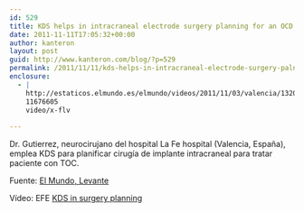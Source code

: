 ```yaml
---
id: 529
title: KDS helps in intracraneal electrode surgery planning for an OCD patient
date: 2011-11-11T17:05:32+00:00
author: kanteron
layout: post
guid: http://www.kanteron.com/blog/?p=529
permalink: /2011/11/11/kds-helps-in-intracraneal-electrode-surgery-palnning-for-an-ocd-patient/
enclosure:
  - |
    http://estaticos.elmundo.es/elmundo/videos/2011/11/03/valencia/1320327655_extras_video.flv
    11676605
    video/x-flv
    
---
```

Dr. Gutierrez, neurocirujano del hospital La Fe hospital (Valencia, España), emplea KDS para planificar cirugía de implante intracraneal para tratar paciente con TOC.

Fuente: <a title="http://www.elmundo.es/elmundo/2011/11/03/valencia/1320327655.html" href="http://www.elmundo.es/elmundo/2011/11/03/valencia/1320327655.html" target="_blank">El Mundo</a><a title="http://www.elmundo.es/elmundo/2011/11/03/valencia/1320327655.html" href="http://www.elmundo.es/elmundo/2011/11/03/valencia/1320327655.html" target="_blank">, </a><a title="http://www.levante-emv.com/comunitat-valenciana/2011/11/03/electrodos-obsesiones/853724.html" href="http://www.levante-emv.com/comunitat-valenciana/2011/11/03/electrodos-obsesiones/853724.html" target="_blank">Levante</a>

Vídeo: EFE [KDS in surgery planning](http://estaticos.elmundo.es/elmundo/videos/2011/11/03/valencia/1320327655_extras_video.flv)